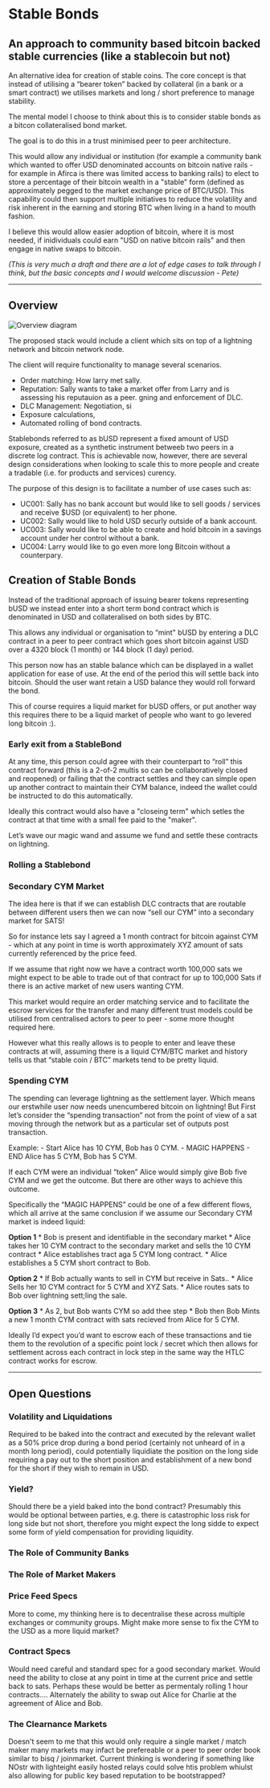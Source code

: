 # Stable Bonds

## An approach to community based bitcoin backed stable currencies (like a stablecoin but not)

An alternative idea for creation of stable coins.  The core concept is that instead of utilising a “bearer token” backed by collateral (in a bank or a smart contract) we utilises markets and long / short preference to manage stability.  

The mental model I choose to think about this is to consider stable bonds as a bitcon collateralised bond market.  

The goal is to do this in a trust minimised peer to peer architecture.
 
This would allow any individual or institution (for example a community bank which wanted to offer USD denominated accounts on bitcoin native rails - for example in Afirca is there was limited access to banking rails) to elect to store a percentage of their bitcoin wealth in a "stable" form (defined as approximately pegged to the market exchange price of BTC/USD).  This capability could then support multiple initiatives to reduce the volatility and risk inherent in the earning and storing BTC when living in a hand to mouth fashion.

I believe this would allow easier adoption of bitcoin, where it is most needed, if inidividuals could earn "USD on native bitcoin rails" and then engage in native swaps to bitcoin.

*(This is very much a draft and there are a lot of edge cases to talk through I think, but the basic concepts and I would welcome discussion - Pete)*

---

## Overview

![Overview diagram](https://raw.githubusercontent.com/humansinstitute/BitcoinForHumans/master/assets/stablebond-overview.jpg)

The proposed stack would include a client which sits on top of a lightning network and bitcoin network node. 

The client will require functionality to manage several scenarios.

* Order matching: How larry met sally. 
* Reputation: Sally wants to take a market offer from Larry and is assessing his reputauion as a peer. gning and enforcement of DLC.
* DLC Management: Negotiation, si
* Exposure calculations, 
* Automated rolling of bond contracts. 

Stablebonds referred to as bUSD represent a fixed amount of USD exposure, created as a synthetic instrument betweeb two peers in a discrete log contract. This is achievable now, however, there are several design considerations when looking to scale this to more people and create a tradable (i.e. for products and services) curency.

The purpose of this design is to facilitate a number of use cases such as: 

* UC001: Sally has no bank account but would like to sell goods / services and receive $USD (or equivalent) to her phone. 
* UC002: Sally would like to hold USD securly outside of a bank account. 
* UC003: Sally would like to be able to create and hold bitcoin in a savings account under her control without a bank.
* UC004: Larry would like to go even more long Bitcoin without a counterpary.    

## Creation of Stable Bonds
Instead of the traditional approach of issuing bearer tokens representing bUSD we instead enter into a short term bond contract which is denominated in USD and collateralised on both sides by BTC. 

This allows any individual or organisation to “mint" bUSD by entering a DLC contract in a peer to peer contract which goes short bitcoin against USD over a 4320 block (1 month) or 144 block (1 day) period.

This person now has an stable balance which can be displayed in a wallet application for ease of use. At the end of the period this will settle back into bitcoin.  Should the user want retain a USD balance they would roll forward the bond. 

This of course requires a liquid market for bUSD offers, or put another way this requires there to be a liquid market of people who want to go levered long bitcoin :).

### Early exit from a StableBond

At any time, this person could agree with their counterpart to “roll” this contract forward (this is a 2-of-2 multis so can be collaboratively closed and reopened) or failing that the contract settles and they can simple open up another contract to maintain their CYM balance, indeed the wallet could be instructed to do this automatically.
 
Ideally this contract would also have a "closeing term" which setles the contract at that time with a small fee paid to the "maker".

Let’s wave our magic wand and assume we fund and settle these contracts on lightning.

### Rolling a Stablebond


### Secondary CYM Market

The idea here is that if we can establish DLC contracts that are routable between different users then we can now “sell our CYM” into a secondary market for SATS! 

So for instance lets say I agreed a 1 month contract for bitcoin against CYM - which at any point in time is worth approximately XYZ amount of sats currently referenced by the price feed. 

If we assume that right now we have a contract worth 100,000 sats we might expect to be able to trade out of that contract for up to 100,000 Sats if there is an active market of new users wanting CYM. 

This market would require an order matching service and to facilitate the escrow services for the transfer and many different trust models could be utilised from centralised actors to peer to peer - some more thought required here. 

However what this really allows is to people to enter and leave these contracts at will, assuming there is a liquid CYM/BTC market and history tells us that “stable coin / BTC” markets tend to be pretty liquid. 

### Spending CYM

The spending can leverage lightning as the settlement layer. Which means our erstwhile user now needs unencumbered bitcoin on lightning! But First let’s consider the “spending transaction” not from the point of view of a sat moving through the network but as a particular set of outputs post transaction.

Example:
	- Start Alice has 10 CYM, Bob has 0 CYM.
	- MAGIC HAPPENS
	- END Alice has 5 CYM, Bob has 5 CYM. 

If each CYM were an individual “token” Alice would simply give Bob five CYM and we get the outcome. But there are other ways to achieve this outcome. 

Specifically the “MAGIC HAPPENS” could be one of a few different flows, which all arrive at the same conclusion if we assume our Secondary CYM market is indeed liquid:

**Option 1** 
	* Bob is present and identifiable in the secondary market
	* Alice takes her 10 CYM contract to the secondary market and sells the 10 CYM contract
	* Alice establishes tract aga 5 CYM long contract. 
	* Alice establishes a 5 CYM short contract to Bob.

**Option 2**
	* If Bob actually wants to sell in CYM but receive in Sats.. 
	* Alice Sells her 10 CYM contract for 5 CYM and XYZ Sats. 
	* Alice routes sats to Bob over lightning sett;ling the sale.

**Option 3**
	* As 2, but Bob wants CYM so add thee step
	* Bob then Bob Mints a new 1 month CYM contract with sats recieved from Alice for 5 CYM. 

Ideally I’d expect you’d want to escrow each of these transactions and tie them to the revolution of a specific point lock / secret which then allows for settlement across each contract in lock step in the same way the HTLC contract works for escrow.

 
---

## Open Questions

### Volatility and Liquidations
Required to be baked into the contract and executed by the relevant wallet as a 50% price drop during a bond period (certainly not unheard of in a month long period), could potentially liquidiate the position on the long side requiring a pay out to the short position and establishment of a new bond for the short if they wish to remain in USD.

### Yield? 
Should there be a yield baked into the bond contract? Presumably this would be optional between parties, e.g. there is catastrophic loss risk for long side but not short, therefore you might expect the long sidde to expect some form of yield compensation for providing liquidity. 

### The Role of Community Banks

### The Role of Market Makers

### Price Feed Specs
More to come, my thinking here is to decentralise these across multiple exchanges or community groups. Might make more sense to fix the CYM to the USD as a more liquid market? 

### Contract Specs
Would need careful and standard spec for a good secondary market. 
Would need the ability to close at any point in time at the current price and settle back to sats. Perhaps these would be better as permentaly rolling 1 hour contracts…. 
Alternately the ability to swap out Alice for Charlie at the agreement of Alice and Bob. 

### The Clearnance Markets
Doesn't seem to me that this would only require a single market / match maker many markets may infact be prefereable or a peer to peer order book similar to bisq / joinmarket.
Current thinking is wondering if something like NOstr with lighteight easily hosted relays could solve htis problem whiulst also allowing for public key based reputation to be bootstrapped?

